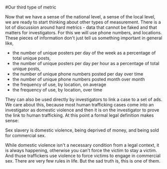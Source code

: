 #Our third type of metric

Now that we have a sense of the national level, a sense of the local level, we are ready to start thinking about other types of measurement.  There is a lot of discussion around hard metrics - data that cannot be faked and that matters for investigators.  For this we will use phone numbers, and locations.  These pieces of information don't just tell us something important in general like,

* the number of unique posters per day of the week as a percentage of total unique posts,
* the number of unique posters per day per hour as a percentage of total unique posts,
* the number of unique phone numbers posted per day over time
* the number of unique phone numbers posted month over month
* the frequency of use, by location, on average
* the frequency of use, by location, over time

They can also be used directly by investigators to link a case to a set of ads.  We care about this, because most human trafficking cases come into an investigator as domestic violence and then it is on the investigator to prove the link to human trafficking.  At this point a formal legal definition makes sense:

Sex slavery is domestic violence, being deprived of money, and being sold for commercial sex.  

While domestic violence isn't a necessary condition from a legal context, it is always happening, otherwise you can't force the victim to stay a victim.  And thuse traffickers use violence to force victims to engage in commercial sex.  There are very few rules in life.  But the sad truth is, this is one of them.

